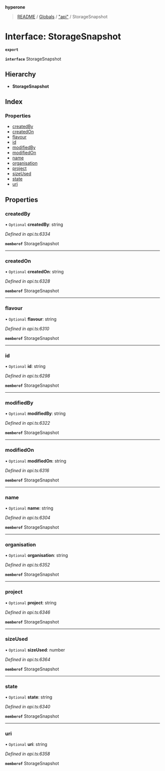 **hyperone**

> [README](../README.md) / [Globals](../globals.md) / ["api"](../modules/_api_.md) / StorageSnapshot

# Interface: StorageSnapshot

**`export`** 

**`interface`** StorageSnapshot

## Hierarchy

* **StorageSnapshot**

## Index

### Properties

* [createdBy](_api_.storagesnapshot.md#createdby)
* [createdOn](_api_.storagesnapshot.md#createdon)
* [flavour](_api_.storagesnapshot.md#flavour)
* [id](_api_.storagesnapshot.md#id)
* [modifiedBy](_api_.storagesnapshot.md#modifiedby)
* [modifiedOn](_api_.storagesnapshot.md#modifiedon)
* [name](_api_.storagesnapshot.md#name)
* [organisation](_api_.storagesnapshot.md#organisation)
* [project](_api_.storagesnapshot.md#project)
* [sizeUsed](_api_.storagesnapshot.md#sizeused)
* [state](_api_.storagesnapshot.md#state)
* [uri](_api_.storagesnapshot.md#uri)

## Properties

### createdBy

• `Optional` **createdBy**: string

*Defined in api.ts:6334*

**`memberof`** StorageSnapshot

___

### createdOn

• `Optional` **createdOn**: string

*Defined in api.ts:6328*

**`memberof`** StorageSnapshot

___

### flavour

• `Optional` **flavour**: string

*Defined in api.ts:6310*

**`memberof`** StorageSnapshot

___

### id

• `Optional` **id**: string

*Defined in api.ts:6298*

**`memberof`** StorageSnapshot

___

### modifiedBy

• `Optional` **modifiedBy**: string

*Defined in api.ts:6322*

**`memberof`** StorageSnapshot

___

### modifiedOn

• `Optional` **modifiedOn**: string

*Defined in api.ts:6316*

**`memberof`** StorageSnapshot

___

### name

• `Optional` **name**: string

*Defined in api.ts:6304*

**`memberof`** StorageSnapshot

___

### organisation

• `Optional` **organisation**: string

*Defined in api.ts:6352*

**`memberof`** StorageSnapshot

___

### project

• `Optional` **project**: string

*Defined in api.ts:6346*

**`memberof`** StorageSnapshot

___

### sizeUsed

• `Optional` **sizeUsed**: number

*Defined in api.ts:6364*

**`memberof`** StorageSnapshot

___

### state

• `Optional` **state**: string

*Defined in api.ts:6340*

**`memberof`** StorageSnapshot

___

### uri

• `Optional` **uri**: string

*Defined in api.ts:6358*

**`memberof`** StorageSnapshot
